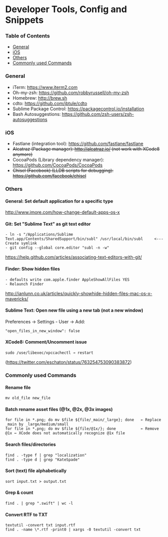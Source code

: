 Developer Tools, Config and Snippets
=================

### Table of Contents
* [General](#general)
* [iOS](#ios)
* [Others](#others)
* [Commonly used Commands](#commonly-used-commands)

### General
- iTerm: https://www.iterm2.com
- Oh-my-zsh: https://github.com/robbyrussell/oh-my-zsh
- Homebrew: http://brew.sh
- cdto: https://github.com/jbtule/cdto
- Sublime Package Control: https://packagecontrol.io/installation
- Bash Autosuggestions: https://github.com/zsh-users/zsh-autosuggestions

### iOS
- Fastlane (integration tool): https://github.com/fastlane/fastlane
- ~~Alcatraz (Package manager): http://alcatraz.io/ (not work with XCode8 anymore)~~
- CocoaPods (Library dependency manager): https://github.com/CocoaPods/CocoaPods
- ~~Chisel (Facebook) (LLDB scripts for debugging): https://github.com/facebook/chisel~~

### Others
#### General: Set default application for a specific type
http://www.imore.com/how-change-default-apps-os-x

#### Git: Set "Sublime Text" as git text editor
```
- ln -s "/Applications/Sublime Text.app/Contents/SharedSupport/bin/subl" /usr/local/bin/subl     <--- Create symlink
- git config --global core.editor "subl -n -w"
```
https://help.github.com/articles/associating-text-editors-with-git/

#### Finder: Show hidden files
```
- defaults write com.apple.finder AppleShowAllFiles YES
- Relaunch Finder
```
http://ianlunn.co.uk/articles/quickly-showhide-hidden-files-mac-os-x-mavericks/

#### Sublime Text: Open new file using a new tab (not a new window)
Preferences → Settings - User → Add: 
```
"open_files_in_new_window": false
```

#### XCode8: Comment/Uncomment issue
```
sudo /use/libexec/xpccachectl → restart
```
(https://twitter.com/eschaton/status/763254753090383872)

### Commonly used Commands
#### Rename file
```
mv old_file new_file
```

#### Batch rename asset files (@1x, @2x, @3x images)
```
for file in *.png; do mv $file ${file/_main/_large}; done   ← Replace _main by _large/medium/small
for file in *.png; do mv $file ${file/@1x/}; done           ← Remove @1x ← XCode does not automatically recognize @1x file
```

#### Search files/directories
```
find . -type f | grep "localization"
find . -type d | grep "KateSpade"
```

#### Sort (text) file alphabetically
```
sort input.txt > output.txt
```

#### Grep & count
```
find . | grep ".swift" | wc -l
```


#### Convert RTF to TXT
```
textutil -convert txt input.rtf
find . -name \*.rtf -print0 | xargs -0 textutil -convert txt
```
